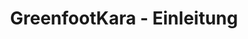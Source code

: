 ---
layout: redirect
title: "GreenfootKara - Einleitung"
slug: greenfoot-kara-intro-de
redirect: /library/greenfoot-kara/de/
published: true
---